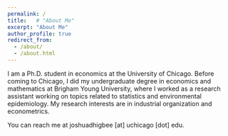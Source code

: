 ```yaml
---
permalink: /
title:   # "About Me"
excerpt: "About Me"
author_profile: true
redirect_from: 
  - /about/
  - /about.html
---
```


I am a Ph.D. student in economics at the University of Chicago.  Before coming to Chicago, I did my undergraduate degree in economics and mathematics at Brigham Young University, where I worked as a research assistant working on topics related to statistics and environmental epidemiology.  My research interests are in industrial organization and econometrics.  

You can reach me at joshuadhigbee [at] uchicago [dot] edu.

